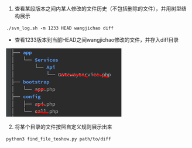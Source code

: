 1. 查看某段版本之间内某人修改的文件历史（不包括删除的文件），并用树型结构展示

`./svn_log.sh -m 1233 HEAD wangjichao diff`
- 查看1233版本到当前HEAD之间wangjichao修改的文件，并存入diff目录

![image](https://github.com/wjcgithub/myshell/blob/master/tools/svn/img/diff.png)


2. 将某个目录的文件按照自定义规则展示出来

`python3 find_file_toshow.py path/to/diff`


